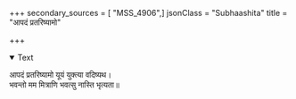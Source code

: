 +++
secondary_sources = [ "MSS_4906",]
jsonClass = "Subhaashita"
title = "आपदं प्रतरिष्यामो"

+++

<details open><summary>Text</summary>

आपदं प्रतरिष्यामो यूयं युक्त्या वदिष्यथ।  
भवन्तो मम मित्राणि भवत्सु नास्ति भृत्यता॥
</details>
